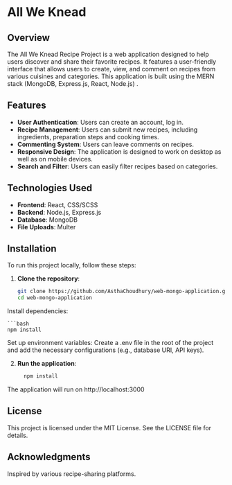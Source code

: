 # All We Knead

## Overview
The All We Knead Recipe Project is a web application designed to help users discover and share their favorite recipes. It features a user-friendly interface that allows users to create, view, and comment on recipes from various cuisines and categories. This application is built using the MERN stack (MongoDB, Express.js, React, Node.js) .

## Features
- **User Authentication**: Users can create an account, log in.
- **Recipe Management**: Users can submit new recipes, including ingredients, preparation steps and cooking times.
- **Commenting System**: Users can leave comments on recipes.
- **Responsive Design**: The application is designed to work on desktop as well as on mobile devices.
- **Search and Filter**: Users can easily  filter recipes based on categories.

## Technologies Used
- **Frontend**: React, CSS/SCSS
- **Backend**: Node.js, Express.js
- **Database**: MongoDB
- **File Uploads**: Multer

## Installation
To run this project locally, follow these steps:

1. **Clone the repository**:
   ```bash
   git clone https://github.com/AsthaChoudhury/web-mongo-application.git
   cd web-mongo-application
Install dependencies:

    ```bash
    npm install
Set up environment variables: Create a .env file in the root of the project and add the necessary configurations (e.g., database URI, API keys).

2. **Run the application**:
    ```bash
      npm install
The application will run on http://localhost:3000


## License
This project is licensed under the MIT License. See the LICENSE file for details.

## Acknowledgments
Inspired by various recipe-sharing platforms.
